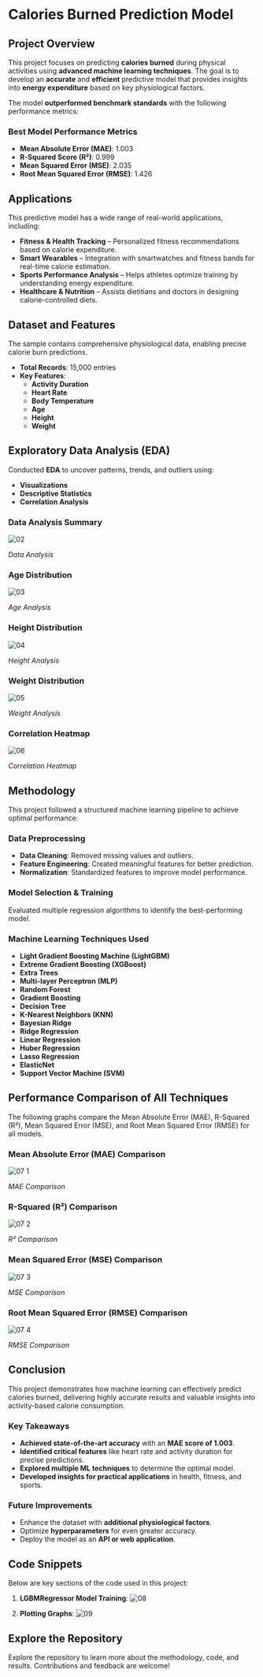 # Calories Burned Prediction Model 

## Project Overview  
This project focuses on predicting **calories burned** during physical activities using **advanced machine learning techniques**. The goal is to develop an **accurate** and **efficient** predictive model that provides insights into **energy expenditure** based on key physiological factors.  

The model **outperformed benchmark standards** with the following performance metrics:  

### Best Model Performance Metrics  
- **Mean Absolute Error (MAE)**: 1.003  
- **R-Squared Score (R²)**: 0.999  
- **Mean Squared Error (MSE)**: 2.035  
- **Root Mean Squared Error (RMSE)**: 1.426  

## Applications  
This predictive model has a wide range of real-world applications, including:  

- **Fitness & Health Tracking** – Personalized fitness recommendations based on calorie expenditure.  
- **Smart Wearables** – Integration with smartwatches and fitness bands for real-time calorie estimation.  
- **Sports Performance Analysis** – Helps athletes optimize training by understanding energy expenditure.  
- **Healthcare & Nutrition** – Assists dietitians and doctors in designing calorie-controlled diets.  

## Dataset and Features  
The sample contains comprehensive physiological data, enabling precise calorie burn predictions.  

- **Total Records**: 15,000 entries  
- **Key Features**:  
  - **Activity Duration**  
  - **Heart Rate**  
  - **Body Temperature**  
  - **Age**  
  - **Height**  
  - **Weight**  

## Exploratory Data Analysis (EDA)  
Conducted **EDA** to uncover patterns, trends, and outliers using:  

- **Visualizations**  
- **Descriptive Statistics**  
- **Correlation Analysis** 

### Data Analysis Summary  

![02](https://github.com/user-attachments/assets/a2f2bdac-83f5-4d78-9f83-c217e54ca077)

*Data Analysis* 

### Age Distribution  
![03](https://github.com/user-attachments/assets/c7e4224c-8786-47ec-9f14-4b83b4424f27)

*Age Analysis* 

### Height Distribution  
![04](https://github.com/user-attachments/assets/0ff7f8e9-4fa4-49ac-8f8c-9f134248e594)

*Height Analysis* 

### Weight Distribution  
![05](https://github.com/user-attachments/assets/3daa10bd-32e0-45ac-98c2-30118eec729d)

*Weight Analysis* 

### Correlation Heatmap  
![06](https://github.com/user-attachments/assets/6890994a-ba03-4da9-ae7d-c12070ca380f)

*Correlation Heatmap* 

## Methodology  
This project followed a structured machine learning pipeline to achieve optimal performance:  

### **Data Preprocessing**  
- **Data Cleaning**: Removed missing values and outliers.  
- **Feature Engineering**: Created meaningful features for better prediction.  
- **Normalization**: Standardized features to improve model performance.  

### **Model Selection & Training**  
Evaluated multiple regression algorithms to identify the best-performing model.  

### Machine Learning Techniques Used  
- **Light Gradient Boosting Machine (LightGBM)**  
- **Extreme Gradient Boosting (XGBoost)**  
- **Extra Trees**  
- **Multi-layer Perceptron (MLP)**  
- **Random Forest**  
- **Gradient Boosting**  
- **Decision Tree**  
- **K-Nearest Neighbors (KNN)**  
- **Bayesian Ridge**  
- **Ridge Regression**  
- **Linear Regression**  
- **Huber Regression**  
- **Lasso Regression**  
- **ElasticNet**  
- **Support Vector Machine (SVM)**  

## Performance Comparison of All Techniques
The following graphs compare the Mean Absolute Error (MAE), R-Squared (R²), Mean Squared Error (MSE), and Root Mean Squared Error (RMSE) for all models.

### Mean Absolute Error (MAE) Comparison
![07 1](https://github.com/user-attachments/assets/a798c74e-77cb-44ea-bf7e-a98b38520b2f)

*MAE Comparison* 

### R-Squared (R²) Comparison
![07 2](https://github.com/user-attachments/assets/4b18303a-11c2-4653-8407-936e94ad2c3d)

*R² Comparison* 

### Mean Squared Error (MSE) Comparison
![07 3](https://github.com/user-attachments/assets/8bf805f5-e47c-4375-a748-507188a20012)

*MSE Comparison* 

### Root Mean Squared Error (RMSE) Comparison
![07 4](https://github.com/user-attachments/assets/e7d3ca7f-218c-497f-b55a-55c49e581a6f)

*RMSE Comparison* 

## Conclusion
This project demonstrates how machine learning can effectively predict calories burned, delivering highly accurate results and valuable insights into activity-based calorie consumption.

### Key Takeaways  
- **Achieved state-of-the-art accuracy** with an **MAE score of 1.003**.  
- **Identified critical features** like heart rate and activity duration for precise predictions.  
- **Explored multiple ML techniques** to determine the optimal model.  
- **Developed insights for practical applications** in health, fitness, and sports.  

### Future Improvements  
- Enhance the dataset with **additional physiological factors**.  
- Optimize **hyperparameters** for even greater accuracy.  
- Deploy the model as an **API or web application**.  

## Code Snippets
Below are key sections of the code used in this project:

1. **LGBMRegressor Model Training**:
![08](https://github.com/user-attachments/assets/806da799-2d8a-4920-932d-799276a43db6)

2. **Plotting Graphs**:
![09](https://github.com/user-attachments/assets/50fc8001-7c9f-41ed-8dce-8d95c28b6b24)

## Explore the Repository
Explore the repository to learn more about the methodology, code, and results. Contributions and feedback are welcome!
